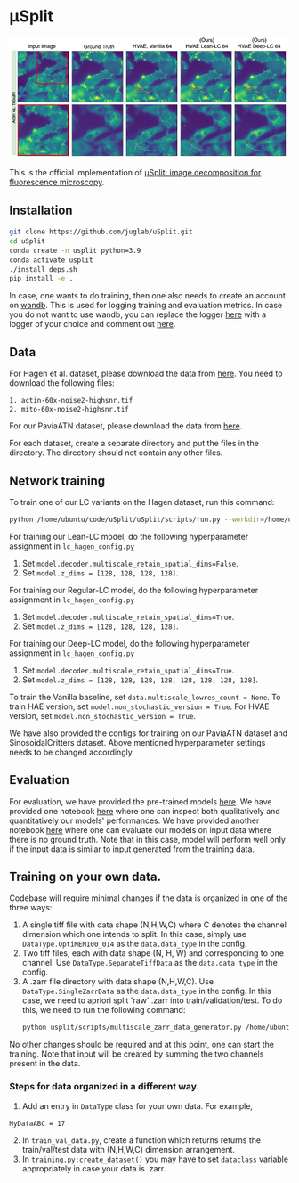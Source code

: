 # μSplit
<img src="./images/SplittedImgs_small.png" width="700px"></img>

This is the official implementation of [μSplit: image decomposition for fluorescence microscopy](https://arxiv.org/abs/2211.12872).

## Installation
```bash
git clone https://github.com/juglab/uSplit.git
cd uSplit
conda create -n usplit python=3.9
conda activate usplit
./install_deps.sh
pip install -e .
```
In case, one wants to do training, then one also needs to create an account on [wandb](https://docs.wandb.ai/quickstart). This is used for logging training and evaluation metrics. In case you do not want to use wandb, you can replace the logger [here](usplit/training.py#L406) with a logger of your choice and comment out [here](usplit/training.py#L349).

## Data
For Hagen et al. dataset, please download the data from [here](http://gigadb.org/dataset/100888). You need to download the following files:
```
1. actin-60x-noise2-highsnr.tif
2. mito-60x-noise2-highsnr.tif
```
For our PaviaATN dataset, please download the data from [here](https://zenodo.org/record/8235843). 
<!-- For our Synthetic dataset SinosoidalCritters, please download the data from [here](https://zenodo.org/record/1203745#.YKZ2ZegzZPY). -->

For each dataset, create a separate directory and put the files in the directory. The directory should not contain any other files.

## Network training
To train one of our LC variants on the Hagen dataset, run this command:
```bash
python /home/ubuntu/code/uSplit/uSplit/scripts/run.py --workdir=/home/ubuntu/training/uSplit/ -mode=train --datadir=/home/ubuntu/data/ventura_gigascience/ --config=/home/ubuntu/code/uSplit/usplit/configs/lc_hagen_config.py
```

For training our Lean-LC model, do the following hyperparameter assignment in `lc_hagen_config.py`
1. Set `model.decoder.multiscale_retain_spatial_dims=False`. 
2. Set `model.z_dims = [128, 128, 128, 128]`.

For training our Regular-LC model, do the following hyperparameter assignment in `lc_hagen_config.py`
1. Set `model.decoder.multiscale_retain_spatial_dims=True`.
2. Set `model.z_dims = [128, 128, 128, 128]`.

For training our Deep-LC model, do the following hyperparameter assignment in `lc_hagen_config.py`
1. Set `model.decoder.multiscale_retain_spatial_dims=True`.
2. Set `model.z_dims = [128, 128, 128, 128, 128, 128, 128, 128]`. 

To train the Vanilla baseline, set `data.multiscale_lowres_count = None`. To train HAE version, set `model.non_stochastic_version = True`. For HVAE version, set `model.non_stochastic_version = True`.

We have also provided the configs for training on our PaviaATN dataset and SinosoidalCritters dataset. Above mentioned hyperparameter settings needs to be changed accordingly.

## Evaluation
For evaluation, we have provided the pre-trained models [here](https://zenodo.org/record/8324707). We have provided one notebook [here](examples/Evaluate.ipynb) where one can inspect both qualitatively and quantitatively our models' performances. We have provided another notebook [here](examples/EvaluateOnTestImages.ipynb) where one can evaluate our models on input data where there is no ground truth. Note that in this case, model will perform well only if the input data is similar to input generated from the training data.

## Training on your own data. 
Codebase will require minimal changes if the data is organized in one of the three ways:
1. A single tiff file with data shape (N,H,W,C) where C denotes the channel dimension which one intends to split. In this case, simply use `DataType.OptiMEM100_014` as the `data.data_type` in the config. 
2. Two tiff files, each with data shape (N, H, W) and corresponding to one channel. Use `DataType.SeparateTiffData` as the `data.data_type` in the config.
3. A .zarr file directory with data shape (N,H,W,C). Use `DataType.SingleZarrData` as the `data.data_type` in the config. In this case, we need to apriori split 'raw' .zarr into train/validation/test. To do this, we need to run the following command:
    ```bash
    python usplit/scripts/multiscale_zarr_data_generator.py /home/ubuntu/data/raw.zarr/ /home/ubuntu/data/microscopy_zarr ZHWC 5 --input_zarr_group='raw' --overwrite
    ```

No other changes should be required and at this point, one can start the training. Note that input will be created by summing the two channels present in the data.

### Steps for data organized in a different way.
1. Add an entry in `DataType` class for your own data. For example,
```
MyDataABC = 17
```
2. In `train_val_data.py`, create a function which returns returns the train/val/test data with (N,H,W,C) dimension arrangement.
3. In `training.py:create_dataset()` you may have to set `dataclass` variable appropriately in case your data is .zarr. 
